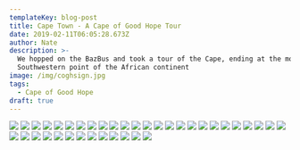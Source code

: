 ```yaml
---
templateKey: blog-post
title: Cape Town - A Cape of Good Hope Tour
date: 2019-02-11T06:05:28.673Z
author: Nate
description: >-
  We hopped on the BazBus and took a tour of the Cape, ending at the most
  Southwestern point of the African continent
image: /img/coghsign.jpg
tags:
  - Cape of Good Hope
draft: true
---
```


![](BouldersSign.jpg)
![](BouldersView.jpg)
![](capePointBaboon.jpg)
![](capePointBaboon2.jpg)
![](CapePointBahbes.jpg)
![](CapePointBahbesAndLighthouse.jpg)
![](capePointClairePosing.jpg)
![](capePointFlags.jpg)
![](capePointLighthouse.jpg)
![](CapePointPeoplePosing.jpg)
![](capePointSign.jpg)
![](capePointTrail.jpg)
![](ChapAfricaFlag.jpg)
![](ChapBahbes.jpg)
![](coghBabeAndBeach.jpg)
![](coghBahbesAndBeach.jpg)
![](coghBahbesOnCape.jpg)
![](coghBeach.jpg)
![](coghBeautifulBeach.jpg)
![](coghDownHill.jpg)
![](coghOrangeRocks.jpg)
![](coghOstrich.jpg)
![](coghSighChineseTourists.jpg)
![](coghSign.jpg)
![](doNotFeedBaboons.jpg)
![](HBBay.jpg)
![](HBClaire.jpg)
![](HBJellyFish.jpg)
![](HBmorningSeal.jpg)
![](HBSelfie.jpg)
![](HBSUP.jpg)
![](HBVendors.jpg)
![](longBeach.jpg)
![](lotsOfPenguins.jpg)
![](ourGuides.jpg)
![](penguinSelfie.jpg)
![](southAfricanLingo.jpg)
![](whaleBones.jpg)
